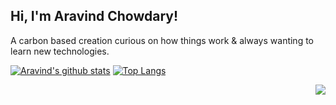 ## Hi, I'm Aravind Chowdary!

A carbon based creation curious on how things work & always wanting to learn new technologies.

[![Aravind's github stats](https://github-readme-stats.wasabeef.vercel.app/api?username=kamaravichow&show_icons=true&line_height=21&show_icons=true&theme=vue)](https://github.com/anuraghazra/github-readme-stats)
[![Top Langs](https://github-readme-stats.vercel.app/api/top-langs/?username=kamaravichow&show_icons=true&layout=compact&theme=vue)](https://github.com/anuraghazra/github-readme-stats)


<img src="https://komarev.com/ghpvc/?username=kamaravichow&color=blue&style=flat-square" align="right" />



